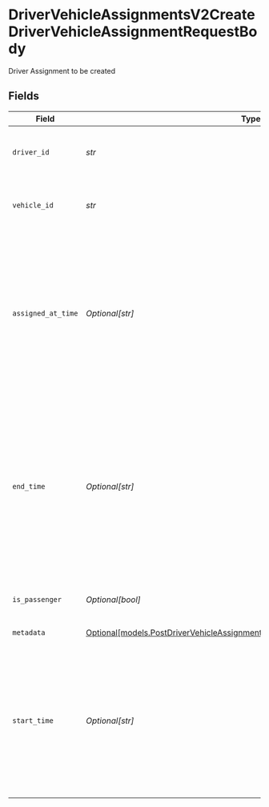 # DriverVehicleAssignmentsV2CreateDriverVehicleAssignmentRequestBody

Driver Assignment to be created


## Fields

| Field                                                                                                                                                                                                                                                    | Type                                                                                                                                                                                                                                                     | Required                                                                                                                                                                                                                                                 | Description                                                                                                                                                                                                                                              | Example                                                                                                                                                                                                                                                  |
| -------------------------------------------------------------------------------------------------------------------------------------------------------------------------------------------------------------------------------------------------------- | -------------------------------------------------------------------------------------------------------------------------------------------------------------------------------------------------------------------------------------------------------- | -------------------------------------------------------------------------------------------------------------------------------------------------------------------------------------------------------------------------------------------------------- | -------------------------------------------------------------------------------------------------------------------------------------------------------------------------------------------------------------------------------------------------------- | -------------------------------------------------------------------------------------------------------------------------------------------------------------------------------------------------------------------------------------------------------- |
| `driver_id`                                                                                                                                                                                                                                              | *str*                                                                                                                                                                                                                                                    | :heavy_check_mark:                                                                                                                                                                                                                                       | ID of the driver. This can be either a unique Samsara ID or an [external ID](https://developers.samsara.com/docs/external-ids) for the driver.                                                                                                           | 494123                                                                                                                                                                                                                                                   |
| `vehicle_id`                                                                                                                                                                                                                                             | *str*                                                                                                                                                                                                                                                    | :heavy_check_mark:                                                                                                                                                                                                                                       | ID of the vehicle. This can be either a unique Samsara ID or an [external ID](https://developers.samsara.com/docs/external-ids) for the vehicle.                                                                                                         | 281474978683353                                                                                                                                                                                                                                          |
| `assigned_at_time`                                                                                                                                                                                                                                       | *Optional[str]*                                                                                                                                                                                                                                          | :heavy_minus_sign:                                                                                                                                                                                                                                       | The time at which the assignment was made in RFC 3339 format. Defaults to now if not provided. Millisecond precision and timezones are supported. (Examples: 2019-06-13T19:08:25Z, 2019-06-13T19:08:25.455Z, OR 2015-09-15T14:00:12-04:00).              | 2019-06-13T19:08:25Z                                                                                                                                                                                                                                     |
| `end_time`                                                                                                                                                                                                                                               | *Optional[str]*                                                                                                                                                                                                                                          | :heavy_minus_sign:                                                                                                                                                                                                                                       | The end time in RFC 3339 format. Defaults to max-time (meaning it's an ongoing assignment) if not provided. Millisecond precision and timezones are supported. (Examples: 2019-06-13T19:08:25Z, 2019-06-13T19:08:25.455Z, OR 2015-09-15T14:00:12-04:00). | 2019-06-13T19:08:25Z                                                                                                                                                                                                                                     |
| `is_passenger`                                                                                                                                                                                                                                           | *Optional[bool]*                                                                                                                                                                                                                                         | :heavy_minus_sign:                                                                                                                                                                                                                                       | Is this driver a passenger? Defaults to false if not provided                                                                                                                                                                                            | true                                                                                                                                                                                                                                                     |
| `metadata`                                                                                                                                                                                                                                               | [Optional[models.PostDriverVehicleAssignmentsV2RequestBodyMetadataRequestBody]](../models/postdrivervehicleassignmentsv2requestbodymetadatarequestbody.md)                                                                                               | :heavy_minus_sign:                                                                                                                                                                                                                                       | Metadata about this driver assignment                                                                                                                                                                                                                    |                                                                                                                                                                                                                                                          |
| `start_time`                                                                                                                                                                                                                                             | *Optional[str]*                                                                                                                                                                                                                                          | :heavy_minus_sign:                                                                                                                                                                                                                                       | The start time in RFC 3339 format. Defaults to now if not provided. Millisecond precision and timezones are supported. (Examples: 2019-06-13T19:08:25Z, 2019-06-13T19:08:25.455Z, OR 2015-09-15T14:00:12-04:00).                                         | 2019-06-13T19:08:25Z                                                                                                                                                                                                                                     |